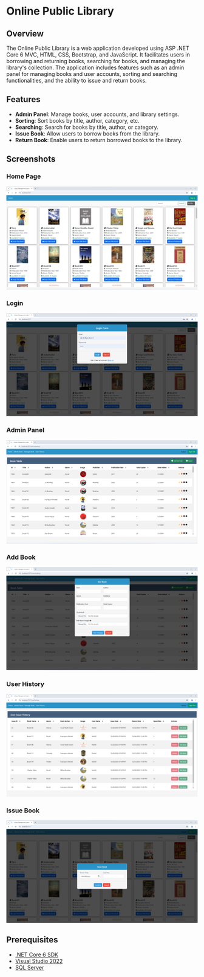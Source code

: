 # Online Public Library

## Overview
The Online Public Library is a web application developed using ASP .NET Core 6 MVC, HTML, CSS, Bootstrap, and JavaScript. It facilitates users in borrowing and returning books, searching for books, and managing the library's collection. The application includes features such as an admin panel for managing books and user accounts, sorting and searching functionalities, and the ability to issue and return books.

## Features
- **Admin Panel**: Manage books, user accounts, and library settings.
- **Sorting**: Sort books by title, author, category, etc.
- **Searching**: Search for books by title, author, or category.
- **Issue Book**: Allow users to borrow books from the library.
- **Return Book**: Enable users to return borrowed books to the library.

## Screenshots

### Home Page
![Home Page](Images/op-1.png)

### Login
![Book Search](Images/op-2.png)

### Admin Panel
![Admin Panel](Images/op-3.png)

### Add Book
![op-4](Images/op-4.png)

### User History
![op-5](Images/op-5.png)

### Issue Book
![op-6](Images/op-6.png)


## Prerequisites
- [.NET Core 6 SDK](https://dotnet.microsoft.com/download/dotnet/6.0)
- [Visual Studio 2022](https://visualstudio.microsoft.com/vs/)
- [SQL Server](https://www.microsoft.com/en-us/sql-server/sql-server-downloads)
